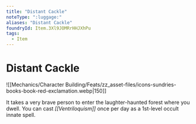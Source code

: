 ```yaml
---
title: "Distant Cackle"
noteType: ":luggage:"
aliases: "Distant Cackle"
foundryId: Item.3Xl9JOMRrHHJXhPu
tags:
  - Item
---
```


# Distant Cackle
![[Mechanics/Character Building/Feats/zz_asset-files/icons-sundries-books-book-red-exclamation.webp|150]]

It takes a very brave person to enter the laughter-haunted forest where you dwell. You can cast _[[Ventriloquism]]_ once per day as a 1st-level occult innate spell.

